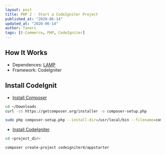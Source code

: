 ```yaml
---
layout: post
title: PHP 2 - Start a CodeIgniter Project
published_at: "2020-06-14"
updated_at: "2020-06-14"
author: Taners
tags: [E-Commerce, PHP, CodeIgniter]
---
```


## How It Works

- Dependences: [LAMP](https://tane-rs.github.io/2020/16/12/00)
- Framework: CodeIgniter

## Install CodeIgnit

- [Install Composer](https://getcomposer.org/download/)

```bash
cd ~/Downloads
curl -sS https://getcomposer.org/installer -o composer-setup.php

sudo php composer-setup.php --install-dir=/usr/local/bin --filename=composer
```

- [Install CodeIgniter](https://codeigniter.com/user_guide/installation/installing_composer.html)

```bash
cd <project_dir>

composer create-project codeigniter4/appstarter
```
